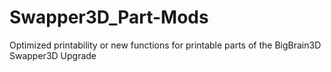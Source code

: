 # Swapper3D_Part-Mods
Optimized printability or new functions for printable parts of the BigBrain3D Swapper3D Upgrade
